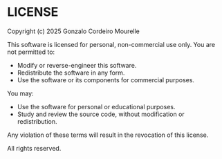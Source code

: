 # LICENSE

Copyright (c) 2025 Gonzalo Cordeiro Mourelle

This software is licensed for personal, non-commercial use only. You are not permitted to:

- Modify or reverse-engineer this software.
- Redistribute the software in any form.
- Use the software or its components for commercial purposes.

You may:
- Use the software for personal or educational purposes.
- Study and review the source code, without modification or redistribution.

Any violation of these terms will result in the revocation of this license.

All rights reserved.